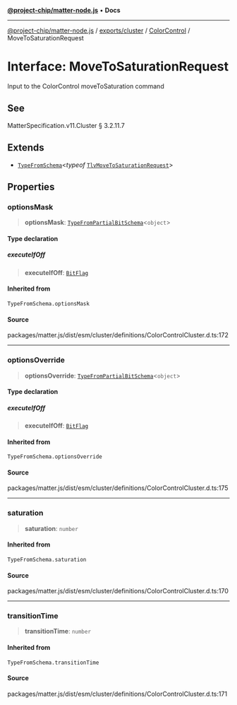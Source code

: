 [**@project-chip/matter-node.js**](../../../../../README.md) • **Docs**

***

[@project-chip/matter-node.js](../../../../../modules.md) / [exports/cluster](../../../README.md) / [ColorControl](../README.md) / MoveToSaturationRequest

# Interface: MoveToSaturationRequest

Input to the ColorControl moveToSaturation command

## See

MatterSpecification.v11.Cluster § 3.2.11.7

## Extends

- [`TypeFromSchema`](../../../../tlv/README.md#typefromschemas)\<*typeof* [`TlvMoveToSaturationRequest`](../README.md#tlvmovetosaturationrequest)\>

## Properties

### optionsMask

> **optionsMask**: [`TypeFromPartialBitSchema`](../../../../schema/README.md#typefrompartialbitschemat)\<`object`\>

#### Type declaration

##### executeIfOff

> **executeIfOff**: [`BitFlag`](../../../../schema/README.md#bitflag)

#### Inherited from

`TypeFromSchema.optionsMask`

#### Source

packages/matter.js/dist/esm/cluster/definitions/ColorControlCluster.d.ts:172

***

### optionsOverride

> **optionsOverride**: [`TypeFromPartialBitSchema`](../../../../schema/README.md#typefrompartialbitschemat)\<`object`\>

#### Type declaration

##### executeIfOff

> **executeIfOff**: [`BitFlag`](../../../../schema/README.md#bitflag)

#### Inherited from

`TypeFromSchema.optionsOverride`

#### Source

packages/matter.js/dist/esm/cluster/definitions/ColorControlCluster.d.ts:175

***

### saturation

> **saturation**: `number`

#### Inherited from

`TypeFromSchema.saturation`

#### Source

packages/matter.js/dist/esm/cluster/definitions/ColorControlCluster.d.ts:170

***

### transitionTime

> **transitionTime**: `number`

#### Inherited from

`TypeFromSchema.transitionTime`

#### Source

packages/matter.js/dist/esm/cluster/definitions/ColorControlCluster.d.ts:171
